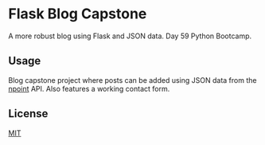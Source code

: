 # Flask Blog Capstone

A more robust blog using Flask and JSON data. Day 59 Python Bootcamp.


## Usage
Blog capstone project where posts can be added using JSON data from the
[npoint](https://www.npoint.io/) API. Also features a working contact form.


## License
[MIT](https://choosealicense.com/licenses/mit/)